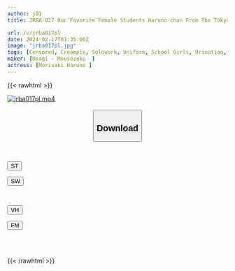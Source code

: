 ```yaml
---
author: j91
title: JRBA-017 Our Favorite Female Students Haruno-chan From The Tokyo Metropolitan Music Department Haruno Morisaki

url: /v/jrba017pl
date: 2024-02-17T01:35:00Z
image: "jrba017pl.jpg"
tags: [Censored, Creampie, Solowork, Uniform, School Girls, Urination, Kimono, Mourning	]
maker: [Usagi - Mousozoku  ]
actress: [Morisaki Haruno ]
---
```



{{< rawhtml >}}

<div class="video" data-videoid="0Dmqav7AgJhbPo6">
    <a href="javascript:;">
        <img src="/v/jrba017pl/jrba017pl.jpg" width="WIDTH" height="HEIGHT" alt="jrba017pl.mp4" loading="lazy">
    </a>
</div>

<script type="text/javascript" src="https://j91.asia/asset/on-demand-st.js"></script>

<br>
  <link rel="stylesheet" href="https://j91.asia/asset/bs5.css">
  
  <center>
  <button class="btn btn-primary" type="button" data-bs-toggle="collapse" data-bs-target=".multi-collapse" aria-expanded="false" aria-controls="multiCollapseExample1 multiCollapseExample2"><h2>Download</h2></button></center>
</p>
<div class="row">
  <div class="col">
    <div class="collapse multi-collapse" id="multiCollapseExample1">
      <div class="card card-body">
	      	      <br>
<div class="buttons">  
<p><a href="https://streamtape.to/v/0Dmqav7AgJhbPo6" target="_blank"><button class="btn-hover color-3"><i class="fa fa-download"></i> ST</button></a></p>
<p><a href="https://cdnwish.com/yqw1jecyioq3" target="_blank"><button class="btn-hover color-2"><i class="fa fa-download"></i> SW</button></a></p></div>
    </div>
  </div>
</div>
  <div class="col">
    <div class="collapse multi-collapse" id="multiCollapseExample2">
      <div class="card card-body">
	      <br>
<div class="buttons">
<p><a href="https://vidhidepro.com/f/5potnj2cl8r8"><button class="btn-hover color-9"><i class="fa fa-download"></i> VH</button></a></p>
<p><a href="https://filemoon.sx/d/cn9qromp26k1/JRBA-017"><button class="btn-hover color-8"><i class="fa fa-download"></i> FM</button></a></p></div>
<br><br>
      </div>
    </div>
  </div>
</div>

{{< /rawhtml >}}